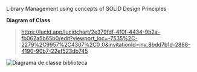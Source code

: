 Library Management using concepts of SOLID Design Principles

**Diagram of Class**
> https://lucid.app/lucidchart/2e379fdf-4f0f-4434-9b2a-fb062a5b65b0/edit?viewport_loc=-7535%2C-2279%2C9957%2C4307%2C0_0&invitationId=inv_8bdd7b1d-2888-4190-90b7-22ef523db745

![Diagrama de classe biblioteca](https://github.com/user-attachments/assets/07ba4ac5-37c8-4723-b2e1-750d1db08c20)
